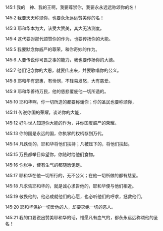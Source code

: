 <a id="1"></a>145:1  我的　神、我的王啊，我要尊崇你，我要永永远远称颂你的名！  

<a id="2"></a>145:2  我要天天称颂你，也要永永远远赞美你的名！  

<a id="3"></a>145:3  耶和华本为大，该受大赞美，其大无法测度。  

<a id="4"></a>145:4  这代要对那代颂赞你的作为，也要传扬你的大能。  

<a id="5"></a>145:5  我要默念你威严的尊荣，和你奇妙的作为。  

<a id="6"></a>145:6  人要传说你可畏之事的能力，我也要传扬你的大德。  

<a id="7"></a>145:7  他们记念你的大恩，就要传出来，并要歌唱你的公义。  

<a id="8"></a>145:8  耶和华有恩惠，有怜悯，不轻易发怒，大有慈爱。  

<a id="9"></a>145:9  耶和华善待万民，他的慈悲覆庇他一切所造的。  

<a id="10"></a>145:10  耶和华啊，你一切所造的都要称谢你；你的圣民也要称颂你，  

<a id="11"></a>145:11  传说你国的荣耀，谈论你的大能，  

<a id="12"></a>145:12  好叫世人知道你大能的作为，并你国度威严的荣耀。  

<a id="13"></a>145:13  你的国是永远的国，你执掌的权柄存到万代。  

<a id="14"></a>145:14  凡跌倒的，耶和华将他们扶持；凡被压下的，将他们扶起。  

<a id="15"></a>145:15  万民都举目仰望你，你随时给他们食物。  

<a id="16"></a>145:16  你张手，使有生气的都随愿饱足。  

<a id="17"></a>145:17  耶和华在他一切所行的，无不公义；在他一切所做的都有慈爱。  

<a id="18"></a>145:18  凡求告耶和华的，就是诚心求告他的，耶和华便与他们相近。  

<a id="19"></a>145:19  敬畏他的，他必成就他们的心愿，也必听他们的呼求，拯救他们。  

<a id="20"></a>145:20  耶和华保护一切爱他的人，却要灭绝一切的恶人。  

<a id="21"></a>145:21  我的口要说出赞美耶和华的话，惟愿凡有血气的，都永永远远称颂他的圣名！  
